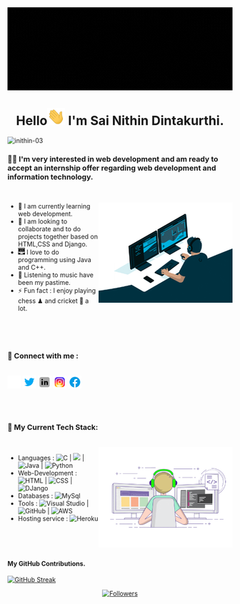 <img align="center" src="git_banner.gif" alt="banner">
<h1 align="center">
    Hello<img alt="waving_hand" width="40" src="./gifs/waving_hand.webp" alt="hand"> I'm Sai Nithin Dintakurthi.
</h1>

<p align="left">                                                                                            
    <img src="https://komarev.com/ghpvc/?username=your-github-inithin-03&color=grey" alt="inithin-03">
</p>
<h3 align="center">

   ###     🧑‍💼 I'm very interested in web development and am ready to accept an internship offer regarding web development and information technology. 
</h3>

</br>

<div>
<img align="right" width="300" src="./gifs/web_developer.gif" alt="web_developer">



- 🌱 I am currently learning web development.  
- 👯 I am looking to collaborate and to do projects together based on HTML,CSS and Django. 
- <img width="15px" alt="programming" src="./images/programming.png" /> I love to do programming using Java and C++.
- 🎵 Listening to music have been my pastime.
- ⚡ Fun fact : I enjoy playing chess ♟ and cricket 🏏 a lot.
</div>

</br>
</br>
</br>

### 🤝 Connect with me :
</br>
<div align="left">
<a  href="https://nithin--portfolio.herokuapp.com/" target="_blank"><img alt="Website" src="./images/globe_white.png" /></a>
<a  href="https://twitter.com/DintakurthiSai"><img alt="Twitter" width="30px" src="./images/twitter.png"></a>
<a  href="https://www.linkedin.com/in/sai-nithin-dintakurthi-02b337215/"><img alt="LinnkedIn" width="30px" src="./images/linkedin.png"></a>
<a href="https://www.instagram.com/inithin_03_/"><img  alt="Instagram" width="30px" src="./images/insta.png" /></a>
<a href="https://www.facebook.com/nithin.dintakurthi/" target="_blank"><img alt="Facebook"src="./images/facebook.png" /></a> 
</div>
</br>
</br>
</br>



### 🍁 My Current Tech Stack:
</br>
<img align="right" width="300" src="./gifs/programmer.gif" alt="programmer">

- Languages : ![C](https://img.shields.io/badge/C-00599C?style=for-the-badge&logo=c&logoColor=white) | ![](https://img.shields.io/badge/C++-00599C?style=for-the-badge&logo=c&logoColor=white) | ![Java](https://img.shields.io/badge/Java-ED8B00?style=for-the-badge&logo=java&logoColor=white) | ![Python](https://img.shields.io/badge/Python-14354C?style=for-the-badge&logo=python&logoColor=white)
- Web-Development : ![HTML](https://img.shields.io/badge/HTML5-E34F26?style=for-the-badge&logo=html5&logoColor=white) | ![CSS](https://img.shields.io/badge/CSS3-1572B6?style=for-the-badge&logo=css3&logoColor=white) | ![DJango](https://img.shields.io/badge/Django-092E20?style=for-the-badge&logo=django&logoColor=white)
- Databases : ![MySql](https://img.shields.io/badge/MySQL-00000F?style=for-the-badge&logo=mysql&logoColor=white)
- Tools : ![Visual Studio](https://img.shields.io/badge/Visual_Studio_Code-0078D4?style=flat-square&logo=visual%20studio%20code&logoColor=white) | ![GitHub](https://img.shields.io/badge/GitHub-100000?style=for-the-badge&logo=github&logoColor=white) | ![AWS](https://img.shields.io/badge/Amazon_AWS-232F3E?style=for-the-badge&logo=amazon-aws&logoColor=white)
- Hosting service : ![Heroku](https://img.shields.io/badge/Heroku-430098?style=for-the-badge&logo=heroku&logoColor=white)
</br>
</br>
</br>

#### My GitHub Contributions.
[![GitHub Streak](https://github-readme-streak-stats.herokuapp.com?user=inithin-03&theme=sea-dark)](https://git.io/streak-stats)

<div align="center">
<a  href="https://github.com/inithin-03?tab=followers" target="_blank"><img alt="Followers" src="https://img.shields.io/github/followers/inithin-03.svg?style=social&label=Follow" /></a>
</div>
